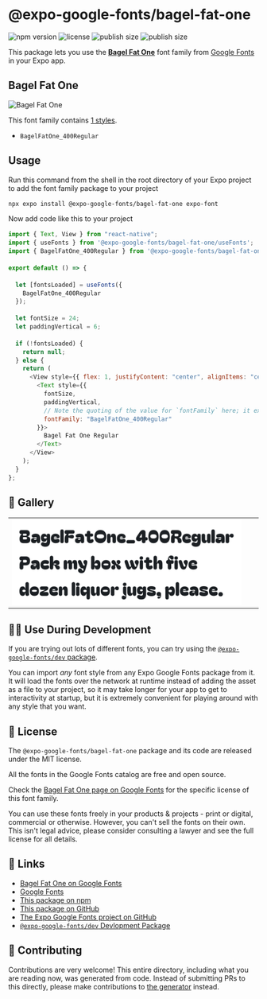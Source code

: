 # @expo-google-fonts/bagel-fat-one

![npm version](https://flat.badgen.net/npm/v/@expo-google-fonts/bagel-fat-one)
![license](https://flat.badgen.net/github/license/expo/google-fonts)
![publish size](https://flat.badgen.net/packagephobia/install/@expo-google-fonts/bagel-fat-one)
![publish size](https://flat.badgen.net/packagephobia/publish/@expo-google-fonts/bagel-fat-one)

This package lets you use the [**Bagel Fat One**](https://fonts.google.com/specimen/Bagel+Fat+One) font family from [Google Fonts](https://fonts.google.com/) in your Expo app.

## Bagel Fat One

![Bagel Fat One](./font-family.png)

This font family contains [1 styles](#-gallery).

- `BagelFatOne_400Regular`

## Usage

Run this command from the shell in the root directory of your Expo project to add the font family package to your project

```sh
npx expo install @expo-google-fonts/bagel-fat-one expo-font
```

Now add code like this to your project

```js
import { Text, View } from "react-native";
import { useFonts } from '@expo-google-fonts/bagel-fat-one/useFonts';
import { BagelFatOne_400Regular } from '@expo-google-fonts/bagel-fat-one/400Regular';

export default () => {

  let [fontsLoaded] = useFonts({
    BagelFatOne_400Regular
  });

  let fontSize = 24;
  let paddingVertical = 6;

  if (!fontsLoaded) {
    return null;
  } else {
    return (
      <View style={{ flex: 1, justifyContent: "center", alignItems: "center" }}>
        <Text style={{
          fontSize,
          paddingVertical,
          // Note the quoting of the value for `fontFamily` here; it expects a string!
          fontFamily: "BagelFatOne_400Regular"
        }}>
          Bagel Fat One Regular
        </Text>
      </View>
    );
  }
};
```

## 🔡 Gallery


||||
|-|-|-|
|![BagelFatOne_400Regular](./400Regular/BagelFatOne_400Regular.ttf.png)||||


## 👩‍💻 Use During Development

If you are trying out lots of different fonts, you can try using the [`@expo-google-fonts/dev` package](https://github.com/expo/google-fonts/tree/master/font-packages/dev#readme).

You can import _any_ font style from any Expo Google Fonts package from it. It will load the fonts over the network at runtime instead of adding the asset as a file to your project, so it may take longer for your app to get to interactivity at startup, but it is extremely convenient for playing around with any style that you want.


## 📖 License

The `@expo-google-fonts/bagel-fat-one` package and its code are released under the MIT license.

All the fonts in the Google Fonts catalog are free and open source.

Check the [Bagel Fat One page on Google Fonts](https://fonts.google.com/specimen/Bagel+Fat+One) for the specific license of this font family.

You can use these fonts freely in your products & projects - print or digital, commercial or otherwise. However, you can't sell the fonts on their own. This isn't legal advice, please consider consulting a lawyer and see the full license for all details.

## 🔗 Links

- [Bagel Fat One on Google Fonts](https://fonts.google.com/specimen/Bagel+Fat+One)
- [Google Fonts](https://fonts.google.com/)
- [This package on npm](https://www.npmjs.com/package/@expo-google-fonts/bagel-fat-one)
- [This package on GitHub](https://github.com/expo/google-fonts/tree/master/font-packages/bagel-fat-one)
- [The Expo Google Fonts project on GitHub](https://github.com/expo/google-fonts)
- [`@expo-google-fonts/dev` Devlopment Package](https://github.com/expo/google-fonts/tree/master/font-packages/dev)

## 🤝 Contributing

Contributions are very welcome! This entire directory, including what you are reading now, was generated from code. Instead of submitting PRs to this directly, please make contributions to [the generator](https://github.com/expo/google-fonts/tree/master/packages/generator) instead.
